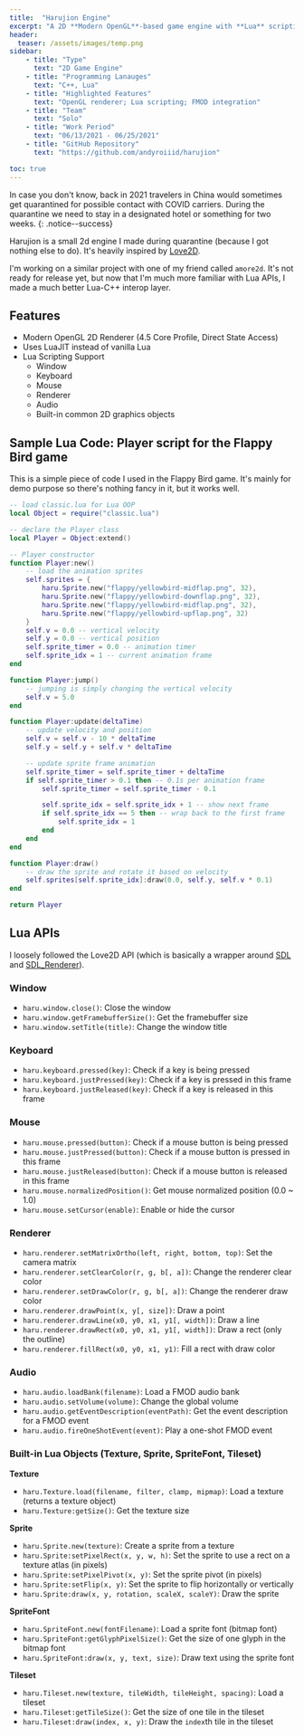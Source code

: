 ```yaml
---
title:  "Harujion Engine"
excerpt: "A 2D **Modern OpenGL**-based game engine with **Lua** scripting support. Heavily inspired by **Love2D**."
header:
  teaser: /assets/images/temp.png
sidebar:
    - title: "Type"
      text: "2D Game Engine"
    - title: "Programming Lanauges"
      text: "C++, Lua"
    - title: "Highlighted Features"
      text: "OpenGL renderer; Lua scripting; FMOD integration"
    - title: "Team"
      text: "Solo"
    - title: "Work Period"
      text: "06/13/2021 - 06/25/2021"
    - title: "GitHub Repository"
      text: "https://github.com/andyroiiid/harujion"

toc: true
---
```


In case you don't know, back in 2021 travelers in China would sometimes get quarantined for possible contact with COVID carriers. During the quarantine we need to stay in a designated hotel or something for two weeks.
{: .notice--success}

Harujion is a small 2d engine I made during quarantine (because I got nothing else to do). It's heavily inspired by [Love2D](https://love2d.org/).

I'm working on a similar project with one of my friend called `amore2d`. It's not ready for release yet, but now that I'm much more familiar with Lua APIs, I made a much better Lua-C++ interop layer.

## Features

- Modern OpenGL 2D Renderer (4.5 Core Profile, Direct State Access)
- Uses LuaJIT instead of vanilla Lua
- Lua Scripting Support
  - Window
  - Keyboard
  - Mouse
  - Renderer
  - Audio
  - Built-in common 2D graphics objects

## Sample Lua Code: Player script for the Flappy Bird game

This is a simple piece of code I used in the Flappy Bird game. It's mainly for demo purpose so there's nothing fancy in it, but it works well.

```lua
-- load classic.lua for Lua OOP
local Object = require("classic.lua")

-- declare the Player class
local Player = Object:extend()

-- Player constructor
function Player:new()
    -- load the animation sprites
    self.sprites = {
        haru.Sprite.new("flappy/yellowbird-midflap.png", 32),
        haru.Sprite.new("flappy/yellowbird-downflap.png", 32),
        haru.Sprite.new("flappy/yellowbird-midflap.png", 32),
        haru.Sprite.new("flappy/yellowbird-upflap.png", 32)
    }
    self.v = 0.0 -- vertical velocity
    self.y = 0.0 -- vertical position
    self.sprite_timer = 0.0 -- animation timer
    self.sprite_idx = 1 -- current animation frame
end

function Player:jump()
    -- jumping is simply changing the vertical velocity
    self.v = 5.0
end

function Player:update(deltaTime)
    -- update velocity and position
    self.v = self.v - 10 * deltaTime
    self.y = self.y + self.v * deltaTime

    -- update sprite frame animation
    self.sprite_timer = self.sprite_timer + deltaTime
    if self.sprite_timer > 0.1 then -- 0.1s per animation frame
        self.sprite_timer = self.sprite_timer - 0.1

        self.sprite_idx = self.sprite_idx + 1 -- show next frame
        if self.sprite_idx == 5 then -- wrap back to the first frame
            self.sprite_idx = 1
        end
    end
end

function Player:draw()
    -- draw the sprite and rotate it based on velocity
    self.sprites[self.sprite_idx]:draw(0.0, self.y, self.v * 0.1)
end

return Player
```

## Lua APIs

I loosely followed the Love2D API (which is basically a wrapper around [SDL](https://www.libsdl.org/) and [SDL_Renderer](https://wiki.libsdl.org/SDL2/SDL_Renderer)).

### Window

- `haru.window.close()`: Close the window
- `haru.window.getFramebufferSize()`: Get the framebuffer size
- `haru.window.setTitle(title)`: Change the window title

### Keyboard

- `haru.keyboard.pressed(key)`: Check if a key is being pressed
- `haru.keyboard.justPressed(key)`: Check if a key is pressed in this frame
- `haru.keyboard.justReleased(key)`: Check if a key is released in this frame

### Mouse

- `haru.mouse.pressed(button)`: Check if a mouse button is being pressed
- `haru.mouse.justPressed(button)`: Check if a mouse button is pressed in this frame
- `haru.mouse.justReleased(button)`: Check if a mouse button is released in this frame
- `haru.mouse.normalizedPosition()`: Get mouse normalized position (0.0 ~ 1.0)
- `haru.mouse.setCursor(enable)`: Enable or hide the cursor

### Renderer

- `haru.renderer.setMatrixOrtho(left, right, bottom, top)`: Set the camera matrix
- `haru.renderer.setClearColor(r, g, b[, a])`: Change the renderer clear color
- `haru.renderer.setDrawColor(r, g, b[, a])`: Change the renderer draw color
- `haru.renderer.drawPoint(x, y[, size])`: Draw a point
- `haru.renderer.drawLine(x0, y0, x1, y1[, width])`: Draw a line
- `haru.renderer.drawRect(x0, y0, x1, y1[, width])`: Draw a rect (only the outline)
- `haru.renderer.fillRect(x0, y0, x1, y1)`: Fill a rect with draw color

### Audio

- `haru.audio.loadBank(filename)`: Load a FMOD audio bank
- `haru.audio.setVolume(volume)`: Change the global volume
- `haru.audio.getEventDescription(eventPath)`: Get the event description for a FMOD event
- `haru.audio.fireOneShotEvent(event)`: Play a one-shot FMOD event

### Built-in Lua Objects (Texture, Sprite, SpriteFont, Tileset)

**Texture**

- `haru.Texture.load(filename, filter, clamp, mipmap)`: Load a texture (returns a texture object)
- `haru.Texture:getSize()`: Get the texture size

**Sprite**

- `haru.Sprite.new(texture)`: Create a sprite from a texture
- `haru.Sprite:setPixelRect(x, y, w, h)`: Set the sprite to use a rect on a texture atlas (in pixels)
- `haru.Sprite:setPixelPivot(x, y)`: Set the sprite pivot (in pixels)
- `haru.Sprite:setFlip(x, y)`: Set the sprite to flip horizontally or vertically
- `haru.Sprite:draw(x, y, rotation, scaleX, scaleY)`: Draw the sprite

**SpriteFont**

- `haru.SpriteFont.new(fontFilename)`: Load a sprite font (bitmap font)
- `haru.SpriteFont:getGlyphPixelSize()`: Get the size of one glyph in the bitmap font
- `haru.SpriteFont:draw(x, y, text, size)`: Draw text using the sprite font

**Tileset**

- `haru.Tileset.new(texture, tileWidth, tileHeight, spacing)`: Load a tileset
- `haru.Tileset:getTileSize()`: Get the size of one tile in the tileset
- `haru.Tileset:draw(index, x, y)`: Draw the `index`th tile in the tileset
